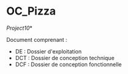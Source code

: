 # OC_Pizza
*Project10**

Document comprenant :
* DE : Dossier d'exploitation
* DCT : Dossier de conception technique
* DCF : Dossier de conception fonctionnelle


